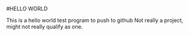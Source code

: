 #HELLO WORLD 

This is a hello world test program to push to github
Not really a project, might not really qualify as one.
